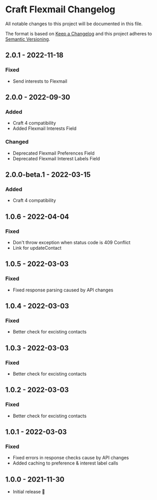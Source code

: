 # Craft Flexmail Changelog

All notable changes to this project will be documented in this file.

The format is based on [Keep a Changelog](http://keepachangelog.com/) and this project adheres to [Semantic Versioning](http://semver.org/).

## 2.0.1 - 2022-11-18
### Fixed
- Send interests to Flexmail

## 2.0.0 - 2022-09-30
### Added
- Craft 4 compatibility
- Added Flexmail Interests Field
### Changed
- Deprecated Flexmail Preferences Field
- Deprecated Flexmail Interest Labels Field

## 2.0.0-beta.1 - 2022-03-15
### Added
- Craft 4 compatibility

## 1.0.6 - 2022-04-04
### Fixed
- Don't throw exception when status code is 409 Conflict
- Link for updateContact

## 1.0.5 - 2022-03-03
### Fixed
- Fixed response parsing caused by API changes


## 1.0.4 - 2022-03-03
### Fixed
- Better check for excisting contacts


## 1.0.3 - 2022-03-03
### Fixed
- Better check for excisting contacts


## 1.0.2 - 2022-03-03
### Fixed
- Better check for excisting contacts



## 1.0.1 - 2022-03-03
### Fixed
- Fixed errors in response checks cause by API changes
- Added caching to  preference & interest label calls

## 1.0.0 - 2021-11-30

- Initial release 🎉

